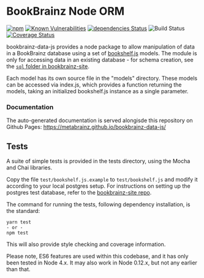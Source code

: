 # BookBrainz Node ORM

[![npm](https://img.shields.io/npm/v/bookbrainz-data.svg)](https://www.npmjs.com/package/bookbrainz-data)
[![Known Vulnerabilities](https://snyk.io/test/github/bookbrainz/bookbrainz-data-js/badge.svg)](https://snyk.io/test/github/bookbrainz/bookbrainz-data-js)
[![dependencies Status](https://david-dm.org/bookbrainz/bookbrainz-data-js/status.svg)](https://david-dm.org/bookbrainz/bookbrainz-data-js)
![Build Status](https://github.com/metabrainz/bookbrainz-data-js/actions/workflows/ci.yml/badge.svg?branch=master)
[![Coverage Status](https://coveralls.io/repos/github/bookbrainz/bookbrainz-data-js/badge.svg?branch=master)](https://coveralls.io/github/bookbrainz/bookbrainz-data-js?branch=master)

bookbrainz-data-js provides a node package to allow manipulation of data in a BookBrainz database using a set
of [bookshelf.js](http://bookshelfjs.org/) models. The module is only for accessing data in an existing database - for schema creation, see the [`sql` folder in bookbrainz-site](https://github.com/metabrainz/bookbrainz-site/tree/master/sql).

Each model has its own source file in the "models" directory. These models can be accessed via index.js, which provides a function returning the models, taking an initialized bookshelf.js instance as a single parameter.

### Documentation
The auto-generated documentation is served alongisde this repository on Github Pages: https://metabrainz.github.io/bookbrainz-data-js/

## Tests

A suite of simple tests is provided in the tests directory, using the Mocha and Chai libraries.

Copy the file `test/bookshelf.js.example` to `test/bookshelf.js` and modify it according to your local postgres setup. For instructions on setting up the postgres test database, refer to the [bookbrainz-site repo](https://github.com/metabrainz/bookbrainz-site/blob/master/README.md#testing).

The command for running the tests, following dependency installation, is the standard:

    yarn test
    - or -
    npm test

This will also provide style checking and coverage information.

Please note, ES6 features are used within this codebase, and it has only been tested in Node 4.x. It may also work in Node 0.12.x, but not any earlier than that.
